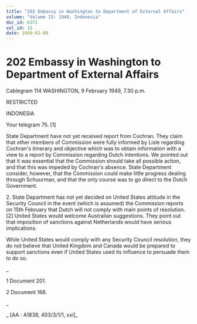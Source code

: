 ```yaml
---
title: "202 Embassy in Washington to Department of External Affairs"
volume: "Volume 15: 1949, Indonesia"
doc_id: 6371
vol_id: 15
date: 1949-02-09
---
```


# 202 Embassy in Washington to Department of External Affairs

Cablegram 114 WASHINGTON, 9 February 1949, 7.30 p.m.

RESTRICTED

INDONESIA

Your telegram 75. [1]

State Department have not yet received report from Cochran. They claim that other members of Commission were fully informed by Lisle regarding Cochran's itinerary and objective which was to obtain information with a view to a report by Commission regarding Dutch intentions. We pointed out that it was essential that the Commission should take all possible action, and that this was impeded by Cochran's absence. State Department consider, however, that the Commission could make little progress dealing through Schuurman, and that the only course was to go direct to the Dutch Government.

2\. State Department has not yet decided on United States attitude in the Security Council in the event (which is assumed) the Commission reports on 15th February that Dutch will not comply with main points of resolution. [2] United States would welcome Australian suggestions. They point out that imposition of sanctions against Netherlands would have serious implications.

While United States would comply with any Security Council resolution, they do not believe that United Kingdom and Canada would be prepared to support sanctions even if United States used its influence to persuade them to do so.

_

1 Document 201.

2 Document 168.

_

_ [AA : A1838, 403/3/1/1, xxi]_
